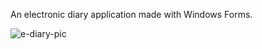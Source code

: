 An electronic diary application made with Windows Forms.


![e-diary-pic](https://github.com/inTheOctagon/e-diary-wfa/assets/93601245/2240858e-6afe-4fc1-aa0c-ab597daa987b)
